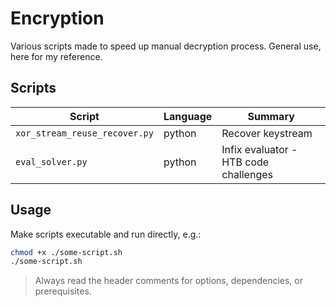 # Encryption

Various scripts made to speed up manual decryption process. General use, here for my reference. 

## Scripts

| Script                        | Language | Summary                               |
| ----------------------------- | -------- | ------------------------------------- |
| `xor_stream_reuse_recover.py` | python   | Recover keystream                     |
| `eval_solver.py`                | python   | Infix evaluator - HTB code challenges |

## Usage

Make scripts executable and run directly, e.g.:

```bash
chmod +x ./some-script.sh
./some-script.sh
```

> Always read the header comments for options, dependencies, or prerequisites.